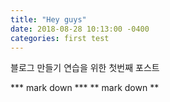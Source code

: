 ```yaml
---
title: "Hey guys"
date: 2018-08-28 10:13:00 -0400
categories: first test
---
```


블로그 만들기 연습을 위한 첫번째 포스트

*** mark down ***
** mark down **
